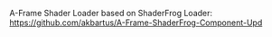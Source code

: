 A-Frame Shader Loader based on ShaderFrog Loader: https://github.com/akbartus/A-Frame-ShaderFrog-Component-Upd

